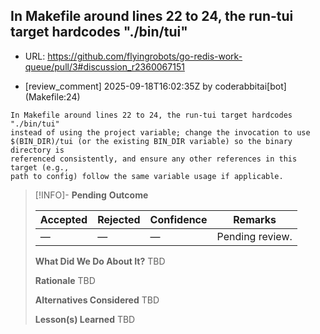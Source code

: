 ## In Makefile around lines 22 to 24, the run-tui target hardcodes "./bin/tui"

- URL: https://github.com/flyingrobots/go-redis-work-queue/pull/3#discussion_r2360067151

- [review_comment] 2025-09-18T16:02:35Z by coderabbitai[bot] (Makefile:24)

```text
In Makefile around lines 22 to 24, the run-tui target hardcodes "./bin/tui"
instead of using the project variable; change the invocation to use
$(BIN_DIR)/tui (or the existing BIN_DIR variable) so the binary directory is
referenced consistently, and ensure any other references in this target (e.g.,
path to config) follow the same variable usage if applicable.
```

> [!INFO]- **Pending**
> **Outcome**
> 
> | Accepted | Rejected | Confidence | Remarks |
> |----------|----------|------------|---------|
> | — | — | — | Pending review. |
>
> **What Did We Do About It?**
> TBD
>
> **Rationale**
> TBD
>
> **Alternatives Considered**
> TBD
>
> **Lesson(s) Learned**
> TBD
